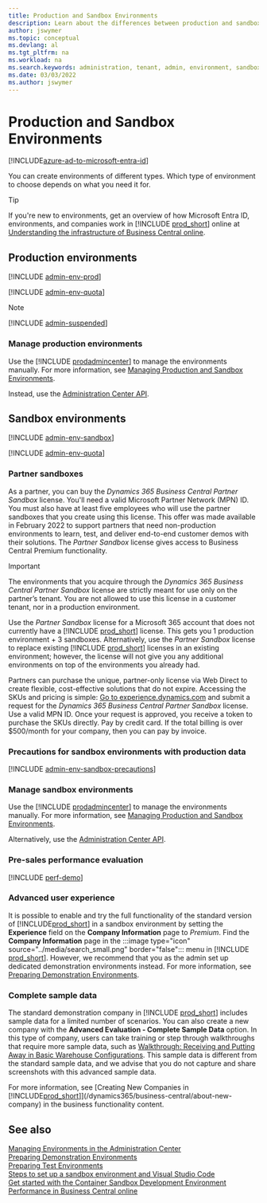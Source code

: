 ```yaml
---
title: Production and Sandbox Environments
description: Learn about the differences between production and sandbox environments for Dynamics 365 Business Central. 
author: jswymer
ms.topic: conceptual
ms.devlang: al
ms.tgt_pltfrm: na
ms.workload: na
ms.search.keywords: administration, tenant, admin, environment, sandbox
ms.date: 03/03/2022
ms.author: jswymer
---
```


# Production and Sandbox Environments

[!INCLUDE[azure-ad-to-microsoft-entra-id](~/../shared-content/shared/azure-ad-to-microsoft-entra-id.md)]

You can create environments of different types. Which type of environment to choose depends on what you need it for.  

> [!TIP]
> If you're new to environments, get an overview of how Microsoft Entra ID, environments, and companies work in [!INCLUDE [prod_short](../includes/prod_short.md)] online at [Understanding the infrastructure of Business Central online](tenant-environment-topology.md).

<!--The following table outlines some of the benefits of each environment type.

|Column1  |Column2  |
|---------|---------|
|Row1     |         |
|Row2     |         |
|Row3     |         |
|Row4     |         |
|Row5     |         |-->

## Production environments

[!INCLUDE [admin-env-prod](../developer/includes/admin-env-prod.md)]

[!INCLUDE [admin-env-quota](../developer/includes/admin-env-quota.md)]

> [!NOTE]
> [!INCLUDE [admin-suspended](../includes/admin-suspended.md)]

### Manage production environments

Use the [!INCLUDE [prodadmincenter](../developer/includes/prodadmincenter.md)] to manage the environments manually. For more information, see [Managing Production and Sandbox Environments](tenant-admin-center-environments.md).  

Instead, use the [Administration Center API](administration-center-api.md).  

## Sandbox environments

[!INCLUDE [admin-env-sandbox](../developer/includes/admin-env-sandbox.md)]

[!INCLUDE [admin-env-quota](../developer/includes/admin-env-quota.md)]

### <a name="partnersandbox"></a>Partner sandboxes

As a partner, you can buy the *Dynamics 365 Business Central Partner Sandbox* license. You'll need a valid Microsoft Partner Network (MPN) ID. You must also have at least five employees who will use the partner sandboxes that you create using this license. This offer was made available in February 2022 to support partners that need non-production environments to learn, test, and deliver end-to-end customer demos with their solutions. The *Partner Sandbox* license gives access to Business Central Premium functionality.  

> [!IMPORTANT]
> The environments that you acquire through the *Dynamics 365 Business Central Partner Sandbox* license are strictly meant for use only on the partner’s tenant. You are not allowed to use this license in a customer tenant, nor in a production environment.  

Use the *Partner Sandbox* license for a Microsoft 365 account that does not currently have a [!INCLUDE [prod_short](../includes/prod_short.md)] license. This gets you 1 production environment + 3 sandboxes. Alternatively, use the *Partner Sandbox* license to replace existing [!INCLUDE [prod_short](../includes/prod_short.md)] licenses in an existing environment; however, the license will not give you any additional environments on top of the environments you already had.  

Partners can purchase the unique, partner-only license via Web Direct to create flexible, cost-effective solutions that do not expire. Accessing the SKUs and pricing is simple: [Go to experience.dynamics.com](https://experience.dynamics.com/requestlicense/) and submit a request for the *Dynamics 365 Business Central Partner Sandbox* license. Use a valid MPN ID. Once your request is approved, you receive a token to purchase the SKUs directly. Pay by credit card. If the total billing is over $500/month for your company, then you can pay by invoice.

### <a name="precautions"></a>Precautions for sandbox environments with production data

[!INCLUDE [admin-env-sandbox-precautions](../developer/includes/admin-env-sandbox-precautions.md)]

### Manage sandbox environments

Use the [!INCLUDE [prodadmincenter](../developer/includes/prodadmincenter.md)] to manage the environments manually. For more information, see [Managing Production and Sandbox Environments](tenant-admin-center-environments.md).  

Alternatively, use the [Administration Center API](administration-center-api.md).  

### Pre-sales performance evaluation

[!INCLUDE [perf-demo](../developer/includes/perf-demo.md)]

### Advanced user experience

It is possible to enable and try the full functionality of the standard version of [!INCLUDE[prod_short](../developer/includes/prod_short.md)] in a sandbox environment by setting the **Experience** field on the **Company Information** page to *Premium*. Find the **Company Information** page in the :::image type="icon" source="../media/search_small.png" border="false"::: menu in [!INCLUDE [prod_short](../developer/includes/prod_short.md)]. However, we recommend that you as the admin set up dedicated demonstration environments instead. For more information, see [Preparing Demonstration Environments](demo-environment.md).  

### Complete sample data

The standard demonstration company in [!INCLUDE [prod_short](../developer/includes/prod_short.md)] includes sample data for a limited number of scenarios. You can also create a new company with the **Advanced Evaluation - Complete Sample Data** option. In this type of company, users can take training or step through walkthroughs that require more sample data, such as [Walkthrough: Receiving and Putting Away in Basic Warehouse Configurations](/dynamics365/business-central/walkthrough-receiving-and-putting-away-in-basic-warehousing). This sample data is different from the standard sample data, and we advise that you do not capture and share screenshots with this advanced sample data.  

For more information, see [Creating New Companies in [!INCLUDE[prod_short](../developer/includes/prod_short.md)]](/dynamics365/business-central/about-new-company) in the business functionality content.

## See also

[Managing Environments in the Administration Center](tenant-admin-center-environments.md)  
[Preparing Demonstration Environments](demo-environment.md)  
[Preparing Test Environments](test-environment.md)  
[Steps to set up a sandbox environment and Visual Studio Code](../developer/devenv-get-started.md#steps-to-set-up-a-sandbox-environment-and-visual-studio-code)  
[Get started with the Container Sandbox Development Environment](../developer/devenv-get-started-container-sandbox.md)  
[Performance in Business Central online](../performance/performance-online.md)   
